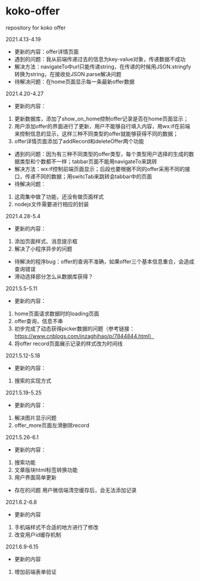 # koko-offer
repository for koko offer

2021.4.13-4.19
* 更新的内容：offer详情页面
* 遇到的问题：我从前端传递过去的信息为key-value对象，传递数据不成功
* 解决方法：navigateTo中url只能传递string，在传递的时候用JSON.stringfy转换为string，在接收处JSON.parse解决问题
* 待解决问题：在home页面显示每一条最新offer数据

2021.4.20-4.27
* 更新的内容：
1. 更新数据库，添加了show_on_home控制offer记录是否在home页面显示；
2. 用户添加offer的界面进行了更新，用户不能够自行填入内容，用wx:if在前端来控制信息的显示，这样三种不同类型的offer就能够获得不同的数据；
3. offer详情页面添加了addRecord和deleteOffer两个功能
* 遇到的问题：因为有三种不同类型的offer类型，每个类型用户选择的生成的数据类型和个数都不一样；tabbar页面不能用navigateTo来跳转
* 解决方法：wx:if控制前端页面显示；后段也要根据不同的offer采用不同的接口，传递不同的数据；用switcTab来跳转会tabbar中的页面
* 待解决问题：
1. 这周集中做了功能，还没有做页面样式
2. nodejs文件需要进行相应的封装

2021.4.28-5.4
* 更新的内容：
1. 添加页面样式、消息提示框
2. 解决了小程序异步的问题
* 待解决的程序bug：offer的查询不准确，如果offer三个基本信息重合，会造成查询错误
* 滑动选择部分怎么从数据库获得？

2021.5.5-5.11
* 更新的内容：
1. home页面请求数据时的loading页面
2. offer查询，信息不串
3. 初步完成了动态获得picker数据的问题（参考链接：https://www.cnblogs.com/inzaghihao/p/7844844.html）
4. 将offer record页面展示记录的样式改为时间线

2021.5.12-5.18
* 更新的内容：
1. 搜索的实现方式

2021.5.19-5.25
* 更新的内容：
1. 解决图片显示问题
2. offer_more页面左滑删除record

2021.5.26-6.1
* 更新的内容：
1. 搜索功能
2. 文章版块html标签转换功能
3. 用户界面简单更新
* 存在的问题
用户微信端清空缓存后，会无法添加记录

2021.6.2-6.8
* 更新的内容
1. 手机端样式不合适的地方进行了修改
2. 改变用户id缓存机制

2021.6.9-6.15
* 更新的内容
1. 增加前端表单验证

